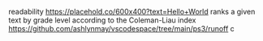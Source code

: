 readability
https://placehold.co/600x400?text=Hello+World
ranks a given text by grade level according to the Coleman-Liau index
https://github.com/ashlynmay/vscodespace/tree/main/ps3/runoff
c